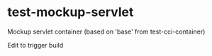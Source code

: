 # test-mockup-servlet
Mockup servlet container (based on 'base' from test-cci-container)

Edit to trigger build
